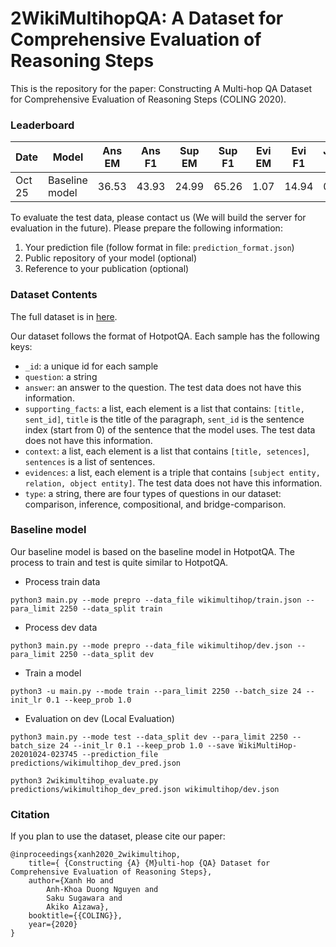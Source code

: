 # 2WikiMultihopQA: A Dataset for Comprehensive Evaluation of Reasoning Steps

This is the repository for the paper: Constructing A Multi-hop QA Dataset for Comprehensive Evaluation of Reasoning Steps (COLING 2020).


### Leaderboard


| Date | Model| Ans <br> EM | Ans <br> F1 | Sup <br> EM | Sup <br> F1 | Evi <br> EM | Evi <br> F1 | Joint <br> EM | Joint <br> F1 |
| --- | --- | --- | --- | --- | --- | --- | --- | --- | --- |
| Oct 25 | Baseline model | 36.53 | 43.93 | 24.99 | 65.26 | 1.07 | 14.94 | 0.35 | 5.41 |


To evaluate the test data, please contact us (We will build the server for evaluation in the future).
Please prepare the following information: 


1. Your prediction file (follow format in file: ```prediction_format.json```)
2. Public repository of your model (optional)
3. Reference to your publication (optional)



### Dataset Contents
The full dataset is in [here](https://www.dropbox.com/s/npidmtadreo6df2/data.zip).

Our dataset follows the format of HotpotQA.
Each sample has the following keys:
- ```_id```: a unique id for each sample
- ```question```: a string
- ```answer```: an answer to the question. The test data does not have this information.
- ```supporting_facts```: a list, each element is a list that contains: ```[title, sent_id]```, ```title``` is the title of the paragraph, ```sent_id``` is the sentence index (start from 0) of the sentence that the model uses. The test data does not have this information.
- ```context```: a list, each element is a list that contains ```[title, setences]```, ```sentences``` is a list of sentences.
- ```evidences```: a list, each element is a triple that contains ```[subject entity, relation, object entity]```. The test data does not have this information.
- ```type```: a string, there are four types of questions in our dataset: comparison, inference, compositional, and bridge-comparison.





### Baseline model 
Our baseline model is based on the baseline model in HotpotQA. The process to train and test is quite similar to HotpotQA.

- Process train data
```
python3 main.py --mode prepro --data_file wikimultihop/train.json --para_limit 2250 --data_split train

```

- Process dev data
```
python3 main.py --mode prepro --data_file wikimultihop/dev.json --para_limit 2250 --data_split dev

```

- Train a model
```
python3 -u main.py --mode train --para_limit 2250 --batch_size 24 --init_lr 0.1 --keep_prob 1.0
```

- Evaluation on dev (Local Evaluation)

```
python3 main.py --mode test --data_split dev --para_limit 2250 --batch_size 24 --init_lr 0.1 --keep_prob 1.0 --save WikiMultiHop-20201024-023745 --prediction_file predictions/wikimultihop_dev_pred.json

```

```
python3 2wikimultihop_evaluate.py predictions/wikimultihop_dev_pred.json wikimultihop/dev.json
```




### Citation
If you plan to use the dataset, please cite our paper:

```
@inproceedings{xanh2020_2wikimultihop,
    title={ {Constructing {A} {M}ulti-hop {QA} Dataset for Comprehensive Evaluation of Reasoning Steps},
    author={Xanh Ho and
        Anh-Khoa Duong Nguyen and
        Saku Sugawara and
        Akiko Aizawa},
    booktitle={{COLING}},
    year={2020}
}
```